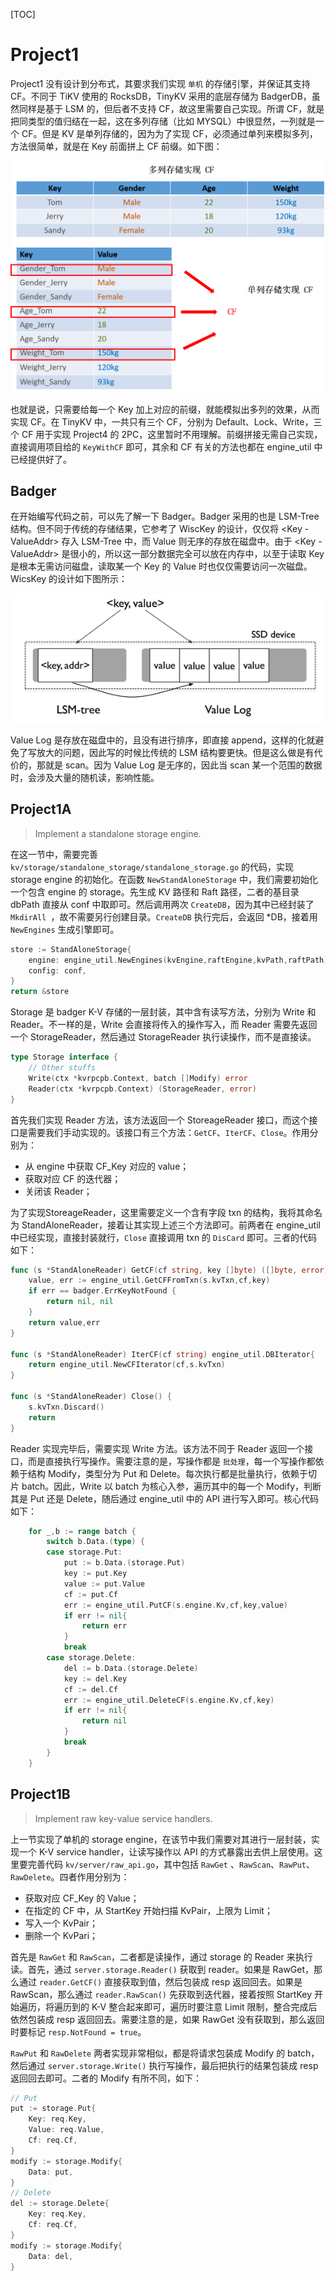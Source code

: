 [TOC]

# Project1

Project1 没有设计到分布式，其要求我们实现 `单机` 的存储引擎，并保证其支持 CF。不同于 TiKV 使用的 RocksDB，TinyKV 采用的底层存储为 BadgerDB，虽然同样是基于 LSM 的，但后者不支持 CF，故这里需要自己实现。所谓 CF，就是把同类型的值归结在一起，这在多列存储（比如 MYSQL）中很显然，一列就是一个 CF。但是 KV 是单列存储的，因为为了实现 CF，必须通过单列来模拟多列，方法很简单，就是在 Key 前面拼上 CF 前缀。如下图：

![图片1](project1/图片1-16600521359242.png)

也就是说，只需要给每一个 Key 加上对应的前缀，就能模拟出多列的效果，从而实现 CF。在 TinyKV 中，一共只有三个 CF，分别为 Default、Lock、Write，三个 CF 用于实现 Project4 的 2PC，这里暂时不用理解。前缀拼接无需自己实现，直接调用项目给的 `KeyWithCF` 即可，其余和 CF 有关的方法也都在 engine_util 中已经提供好了。



## Badger

在开始编写代码之前，可以先了解一下 Badger。Badger 采用的也是 LSM-Tree 结构。但不同于传统的存储结果，它参考了 WiscKey 的设计，仅仅将 <Key - ValueAddr> 存入 LSM-Tree 中，而 Value 则无序的存放在磁盘中。由于 <Key - ValueAddr> 是很小的，所以这一部分数据完全可以放在内存中，以至于读取 Key 是根本无需访问磁盘，读取某一个 Key 的 Value 时也仅仅需要访问一次磁盘。WicsKey 的设计如下图所示：

![image-20220810154647187](project1/image-20220810154647187.png)

Value Log 是存放在磁盘中的，且没有进行排序，即直接 append，这样的化就避免了写放大的问题，因此写的时候比传统的 LSM 结构要更快。但是这么做是有代价的，那就是 scan。因为 Value Log 是无序的，因此当 scan 某一个范围的数据时，会涉及大量的随机读，影响性能。

## Project1A

> Implement a standalone storage engine.

在这一节中，需要完善`kv/storage/standalone_storage/standalone_storage.go` 的代码，实现 storage engine 的初始化。在函数 `NewStandAloneStorage` 中，我们需要初始化一个包含 engine 的 storage。先生成 KV 路径和 Raft 路径，二者的基目录 dbPath 直接从 conf 中取即可。然后调用两次 `CreateDB`，因为其中已经封装了 `MkdirAll `，故不需要另行创建目录。`CreateDB` 执行完后，会返回 *DB，接着用 `NewEngines` 生成引擎即可。

``` go
store := StandAloneStorage{
    engine: engine_util.NewEngines(kvEngine,raftEngine,kvPath,raftPath),
    config: conf,
}
return &store
```

Storage 是 badger K-V 存储的一层封装，其中含有读写方法，分别为 Write 和 Reader。不一样的是，Write 会直接将传入的操作写入，而 Reader 需要先返回一个 StorageReader，然后通过 StorageReader 执行读操作，而不是直接读。

``` go
type Storage interface {
    // Other stuffs
    Write(ctx *kvrpcpb.Context, batch []Modify) error
    Reader(ctx *kvrpcpb.Context) (StorageReader, error)
}
```

首先我们实现 Reader 方法，该方法返回一个 StoreageReader 接口，而这个接口是需要我们手动实现的。该接口有三个方法：`GetCF`、`IterCF`、`Close`。作用分别为：

- 从 engine 中获取 CF_Key 对应的 value；
- 获取对应 CF 的迭代器；
- 关闭该 Reader；

为了实现StoreageReader，这里需要定义一个含有字段 txn 的结构，我将其命名为 StandAloneReader，接着让其实现上述三个方法即可。前两者在 engine_util 中已经实现，直接封装就行，`Close` 直接调用 txn 的 `DisCard` 即可。三者的代码如下：

``` go
func (s *StandAloneReader) GetCF(cf string, key []byte) ([]byte, error){
	value, err := engine_util.GetCFFromTxn(s.kvTxn,cf,key)
	if err == badger.ErrKeyNotFound {
		return nil, nil
	}
	return value,err
}

func (s *StandAloneReader) IterCF(cf string) engine_util.DBIterator{
	return engine_util.NewCFIterator(cf,s.kvTxn)
}

func (s *StandAloneReader) Close() {
	s.kvTxn.Discard()
	return
}
```

Reader 实现完毕后，需要实现 Write 方法。该方法不同于 Reader 返回一个接口，而是直接执行写操作。需要注意的是，写操作都是 `批处理`，每一个写操作都依赖于结构 Modify，类型分为 Put 和 Delete。每次执行都是批量执行，依赖于切片 batch。因此，Write 以 batch 为核心入参，遍历其中的每一个 Modify，判断其是 Put 还是 Delete，随后通过 engine_util 中的 API 进行写入即可。核心代码如下：

``` go
	for _,b := range batch {
		switch b.Data.(type) {
		case storage.Put:
			put := b.Data.(storage.Put)
			key := put.Key
			value := put.Value
			cf := put.Cf
			err := engine_util.PutCF(s.engine.Kv,cf,key,value)
			if err != nil{
				return err
			}
			break
		case storage.Delete:
			del := b.Data.(storage.Delete)
			key := del.Key
			cf := del.Cf
			err := engine_util.DeleteCF(s.engine.Kv,cf,key)
			if err != nil{
				return nil
			}
			break
		}
	}
```

## Project1B

> Implement raw key-value service handlers.

上一节实现了单机的 storage engine，在该节中我们需要对其进行一层封装，实现一个 K-V service handler，让读写操作以 API 的方式暴露出去供上层使用。这里要完善代码 `kv/server/raw_api.go`，其中包括 `RawGet` 、`RawScan`、`RawPut`、`RawDelete`。四者作用分别为：

- 获取对应 CF_Key 的 Value；
- 在指定的 CF 中，从 StartKey 开始扫描 KvPair，上限为 Limit；
- 写入一个 KvPair；
- 删除一个 KvPari；

首先是 `RawGet` 和 `RawScan`，二者都是读操作，通过 storage 的 Reader 来执行读。首先，通过 `server.storage.Reader()` 获取到 reader。如果是 RawGet，那么通过 `reader.GetCF()` 直接获取到值，然后包装成 resp 返回回去。如果是 RawScan，那么通过 `reader.RawScan()` 先获取到迭代器，接着按照 StartKey 开始遍历，将遍历到的 K-V 整合起来即可，遍历时要注意 Limit 限制，整合完成后依然包装成 resp 返回回去。需要注意的是，如果 RawGet 没有获取到，那么返回时要标记 `resp.NotFound = true`。

`RawPut` 和 `RawDelete` 两者实现非常相似，都是将请求包装成 Modify 的 batch，然后通过 `server.storage.Write()` 执行写操作，最后把执行的结果包装成 resp 返回回去即可。二者的 Modify 有所不同，如下：

``` go
// Put
put := storage.Put{
    Key: req.Key,
    Value: req.Value,
    Cf: req.Cf,
}
modify := storage.Modify{
    Data: put,
}
// Delete
del := storage.Delete{
    Key: req.Key,
    Cf: req.Cf,
}
modify := storage.Modify{
    Data: del,
}
```

